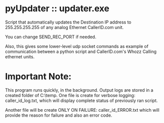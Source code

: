 # pyUpdater :: updater.exe
Script that automatically updates the Destination IP address to 255.255.255.255 of any analog Ethernet CallerID.com unit.

You can change SEND_REC_PORT if needed. 

Also, this gives some lower-level udp socket commands as example of communication between a python script and CallerID.com's Whozz Calling ethernet units.

# Important Note:
This program runs quickly, in the background. Output logs are stored in a created folder of C:\temp. One file is create for verbose logging: caller_id_log.txt, which will display complete status of previously ran script.

Another file will be create ONLY ON FAILURE: caller_id_ERROR.txt which will provide the reason for failure and also an error code.
